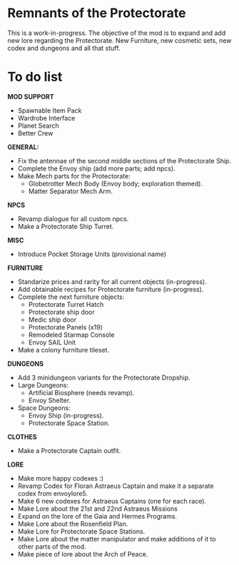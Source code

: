# Remnants of the Protectorate
This is a work-in-progress. The objective of the mod is to expand and add new lore regarding the Protectorate. New Furniture, new cosmetic sets, new codex and dungeons and all that stuff.

# To do list
__MOD SUPPORT__
- Spawnable Item Pack
- Wardrobe Interface
- Planet Search
- Better Crew

__GENERAL:__
- Fix the antennae of the second middle sections of the Protectorate Ship.
- Complete the Envoy ship (add more parts; add npcs).
- Make Mech parts for the Protectorate:
    - Globetrotter Mech Body (Envoy body; exploration themed).
    - Matter Separator Mech Arm.

__NPCS__
- Revamp dialogue for all custom npcs.
- Make a Protectorate Ship Turret.

__MISC__
- Introduce Pocket Storage Units (provisional name)

__FURNITURE__
- Standarize prices and rarity for all current objects (in-progress).
- Add obtainable recipes for Protectorate furniture (in-progress).
- Complete the next furniture objects:
   - Protectorate Turret Hatch
   - Protectorate ship door
   - Medic ship door
   - Protectorate Panels (x19)
   - Remodeled Starmap Console
   - Envoy SAIL Unit
- Make a colony furniture tileset.

__DUNGEONS__
- Add 3 minidungeon variants for the Protectorate Dropship.
- Large Dungeons:
   - Artificial Biosphere (needs revamp).
   - Envoy Shelter.
- Space Dungeons:
   - Envoy Ship (in-progress).
   - Protectorate Space Station.

__CLOTHES__
- Make a Protectorate Captain outfit.

__LORE__
- Make more happy codexes :)
- Revamp Codex for Floran Astraeus Captain and make it a separate codex from envoylore5.
- Make 6 new codexes for Astraeus Captains (one for each race).
- Make Lore about the 21st and 22nd Astraeus Missions
- Expand on the lore of the Gaia and Hermes Programs.
- Make Lore about the Rosenfield Plan.
- Make Lore for Protectorate Space Stations.
- Make Lore about the matter manipulator and make additions of it to other parts of the mod.
- Make piece of lore about the Arch of Peace.
